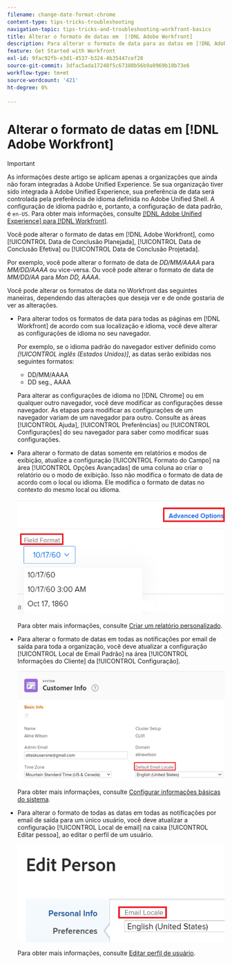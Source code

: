 ```yaml
---
filename: change-date-format-chrome
content-type: tips-tricks-troubleshooting
navigation-topic: tips-tricks-and-troubleshooting-workfront-basics
title: Alterar o formato de datas em  [!DNL Adobe Workfront]
description: Para alterar o formato de data para as datas em [!DNL Adobe Workfront] você deve alterar as configurações de idioma no seu navegador.
feature: Get Started with Workfront
exl-id: 9fac92fb-e3d1-4537-b324-4b35447cef28
source-git-commit: 3dfac5ada17248f5c67380b56b9a0969b10b73e6
workflow-type: tm+mt
source-wordcount: '421'
ht-degree: 0%

---
```


# Alterar o formato de datas em [!DNL Adobe Workfront]

<!--this article used to be called "Change the date format in Adobe Workfront when using Chrome". The team decieded to make it more generic and hide the steps. Also see drafted content below-->

>[!IMPORTANT]
>
> As informações deste artigo se aplicam apenas a organizações que ainda não foram integradas à Adobe Unified Experience.
> Se sua organização tiver sido integrada à Adobe Unified Experience, sua preferência de data será controlada pela preferência de idioma definida no Adobe Unified Shell. A configuração de idioma padrão e, portanto, a configuração de data padrão, é `en-US`.
> Para obter mais informações, consulte [[!DNL Adobe Unified Experience] para [!DNL Workfront]](/help/quicksilver/workfront-basics/navigate-workfront/workfront-navigation/adobe-unified-experience.md/#access-your-profile-and-preferences).

Você pode alterar o formato de datas em [!DNL Adobe Workfront], como [!UICONTROL Data de Conclusão Planejada], [!UICONTROL Data de Conclusão Efetiva] ou [!UICONTROL Data de Conclusão Projetada].

Por exemplo, você pode alterar o formato de data de _DD/MM/AAAA_ para _MM/DD/AAAA_ ou vice-versa.
Ou você pode alterar o formato de data de _MM/DD/AA_ para _Mon DD, AAAA_.

Você pode alterar os formatos de data no Workfront das seguintes maneiras, dependendo das alterações que deseja ver e de onde gostaria de ver as alterações.

* Para alterar todos os formatos de data para todas as páginas em [!DNL Workfront] de acordo com sua localização e idioma, você deve alterar as configurações de idioma no seu navegador.

  Por exemplo, se o idioma padrão do navegador estiver definido como *[!UICONTROL inglês (Estados Unidos)]*, as datas serão exibidas nos seguintes formatos:

   * DD/MM/AAAA
   * DD seg., AAAA

  Para alterar as configurações de idioma no [!DNL Chrome] ou em qualquer outro navegador, você deve modificar as configurações desse navegador. As etapas para modificar as configurações de um navegador variam de um navegador para outro. Consulte as áreas [!UICONTROL Ajuda], [!UICONTROL Preferências] ou [!UICONTROL Configurações] do seu navegador para saber como modificar suas configurações.

* Para alterar o formato de datas somente em relatórios e modos de exibição, atualize a configuração [!UICONTROL Formato do Campo] na área [!UICONTROL Opções Avançadas] de uma coluna ao criar o relatório ou o modo de exibição. Isso não modifica o formato de data de acordo com o local ou idioma. Ele modifica o formato de datas no contexto do mesmo local ou idioma.

  ![](assets/field-format-in-advanced-options-of-a-view-highlighted.png)

  Para obter mais informações, consulte [Criar um relatório personalizado](../../reports-and-dashboards/reports/creating-and-managing-reports/create-custom-report.md).

* Para alterar o formato de datas em todas as notificações por email de saída para toda a organização, você deve atualizar a configuração [!UICONTROL Local de Email Padrão] na área [!UICONTROL Informações do Cliente] da [!UICONTROL Configuração].

  ![](assets/default-email-locale-field.png)

  Para obter mais informações, consulte [Configurar informações básicas do sistema](../../administration-and-setup/get-started-wf-administration/configure-basic-info.md).

* Para alterar o formato de todas as datas em todas as notificações por email de saída para um único usuário, você deve atualizar a configuração [!UICONTROL Local de email] na caixa [!UICONTROL Editar pessoa], ao editar o perfil de um usuário.

  ![](assets/email-locale-for-user-profile-highlighted.png)

  Para obter mais informações, consulte [Editar perfil de usuário](../../administration-and-setup/add-users/create-and-manage-users/edit-a-users-profile.md).

<!--drafted because we should not document steps for a third-party application

To change your language settings in Chrome:

1. Click the 3-dots in the top right corner of your Chrome interface, then click **Settings**.
1. On the left area of the Settings page, expand **Advanced**, then click **Languages**.  
   Or  
   Search for *language*&nbsp;at the top of the Settings page, then click **Languages**.

1. In the **Language** list, locate the language and region that use your preferred date format.

   **Example:** If you speak English and you want the date format to be MM/DD/YYYY, you would select **English (United States)**. If you speak English and you want the date format to be DD/MM/YYY, you would select **English (United Kingdom)**.

1. (Conditional) If the language and region you want to use are not visible in the list, click **Add languages** to add it to the list.
1. Click the 3-dot menu next to the language and region you want to use, then click **Move to the top**.
1. Return to the Workfront interface, then refresh the page.  
   The date format is now updated in projects and other areas of Workfront that use MM/DD/YYYY or DD/MM/YYYY format when displaying dates.

   -->
